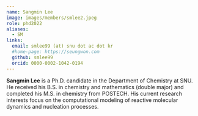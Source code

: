 ```yaml
---
name: Sangmin Lee
image: images/members/smlee2.jpeg
role: phd2022
aliases:
  - SM
links: 
  email: smlee99 (at) snu dot ac dot kr
  #home-page: https://seungwon.com
  github: smlee99
  orcid: 0000-0002-1042-0194
---
```


**Sangmin Lee** is a Ph.D. candidate in the Department of Chemistry at SNU. He received his B.S. in chemistry and mathematics (double major) and completed his M.S. in chemistry from POSTECH. His current research interests focus on the computational modeling of reactive molecular dynamics and nucleation processes.
